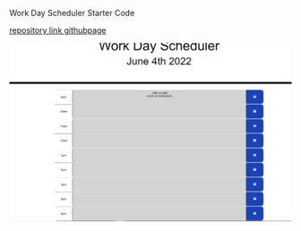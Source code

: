 Work Day Scheduler Starter Code

[repository link ](https://github.com/bai1eigh/equinox-rising)
[githubpage ](https://link-url-here.org)

![image of scheduler](/img/weekday%20scheduler.PNG)